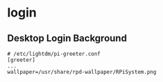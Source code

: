 # login

## Desktop Login Background

```
# /etc/lightdm/pi-greeter.conf
[greeter]
...
wallpaper=/usr/share/rpd-wallpaper/RPiSystem.png
```
